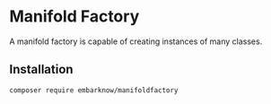 # Manifold Factory

A manifold factory is capable of creating instances of many classes.


## Installation

```
composer require embarknow/manifoldfactory
```
